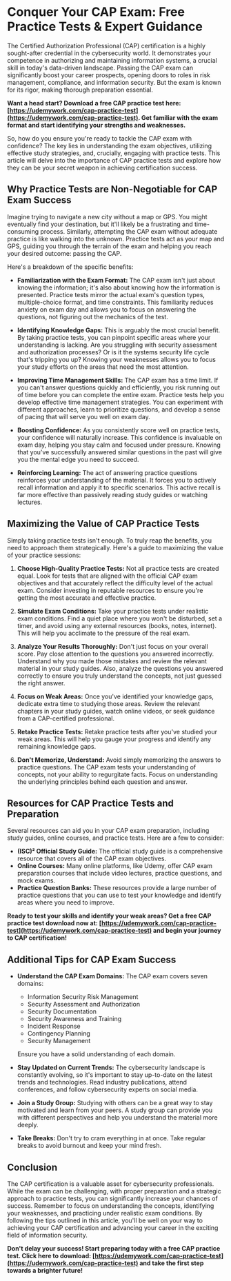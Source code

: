# Conquer Your CAP Exam: Free Practice Tests & Expert Guidance

The Certified Authorization Professional (CAP) certification is a highly sought-after credential in the cybersecurity world. It demonstrates your competence in authorizing and maintaining information systems, a crucial skill in today's data-driven landscape.  Passing the CAP exam can significantly boost your career prospects, opening doors to roles in risk management, compliance, and information security.  But the exam is known for its rigor, making thorough preparation essential.

**Want a head start?  Download a free CAP practice test here: [https://udemywork.com/cap-practice-test](https://udemywork.com/cap-practice-test).  Get familiar with the exam format and start identifying your strengths and weaknesses.**

So, how do you ensure you're ready to tackle the CAP exam with confidence?  The key lies in understanding the exam objectives, utilizing effective study strategies, and, crucially, engaging with practice tests. This article will delve into the importance of CAP practice tests and explore how they can be your secret weapon in achieving certification success.

## Why Practice Tests are Non-Negotiable for CAP Exam Success

Imagine trying to navigate a new city without a map or GPS. You might eventually find your destination, but it'll likely be a frustrating and time-consuming process.  Similarly, attempting the CAP exam without adequate practice is like walking into the unknown. Practice tests act as your map and GPS, guiding you through the terrain of the exam and helping you reach your desired outcome: passing the CAP.

Here's a breakdown of the specific benefits:

*   **Familiarization with the Exam Format:**  The CAP exam isn't just about knowing the information; it's also about knowing how the information is presented. Practice tests mirror the actual exam's question types, multiple-choice format, and time constraints.  This familiarity reduces anxiety on exam day and allows you to focus on answering the questions, not figuring out the mechanics of the test.

*   **Identifying Knowledge Gaps:**  This is arguably the most crucial benefit.  By taking practice tests, you can pinpoint specific areas where your understanding is lacking.  Are you struggling with security assessment and authorization processes?  Or is it the systems security life cycle that's tripping you up?  Knowing your weaknesses allows you to focus your study efforts on the areas that need the most attention.

*   **Improving Time Management Skills:**  The CAP exam has a time limit.  If you can't answer questions quickly and efficiently, you risk running out of time before you can complete the entire exam. Practice tests help you develop effective time management strategies. You can experiment with different approaches, learn to prioritize questions, and develop a sense of pacing that will serve you well on exam day.

*   **Boosting Confidence:**  As you consistently score well on practice tests, your confidence will naturally increase.  This confidence is invaluable on exam day, helping you stay calm and focused under pressure.  Knowing that you've successfully answered similar questions in the past will give you the mental edge you need to succeed.

*   **Reinforcing Learning:**  The act of answering practice questions reinforces your understanding of the material.  It forces you to actively recall information and apply it to specific scenarios.  This active recall is far more effective than passively reading study guides or watching lectures.

## Maximizing the Value of CAP Practice Tests

Simply taking practice tests isn't enough. To truly reap the benefits, you need to approach them strategically. Here's a guide to maximizing the value of your practice sessions:

1.  **Choose High-Quality Practice Tests:** Not all practice tests are created equal. Look for tests that are aligned with the official CAP exam objectives and that accurately reflect the difficulty level of the actual exam. Consider investing in reputable resources to ensure you're getting the most accurate and effective practice.

2.  **Simulate Exam Conditions:** Take your practice tests under realistic exam conditions. Find a quiet place where you won't be disturbed, set a timer, and avoid using any external resources (books, notes, internet). This will help you acclimate to the pressure of the real exam.

3.  **Analyze Your Results Thoroughly:** Don't just focus on your overall score.  Pay close attention to the questions you answered incorrectly. Understand why you made those mistakes and review the relevant material in your study guides.  Also, analyze the questions you answered correctly to ensure you truly understand the concepts, not just guessed the right answer.

4.  **Focus on Weak Areas:** Once you've identified your knowledge gaps, dedicate extra time to studying those areas.  Review the relevant chapters in your study guides, watch online videos, or seek guidance from a CAP-certified professional.

5.  **Retake Practice Tests:** Retake practice tests after you've studied your weak areas. This will help you gauge your progress and identify any remaining knowledge gaps.

6.  **Don't Memorize, Understand:** Avoid simply memorizing the answers to practice questions. The CAP exam tests your understanding of concepts, not your ability to regurgitate facts. Focus on understanding the underlying principles behind each question and answer.

## Resources for CAP Practice Tests and Preparation

Several resources can aid you in your CAP exam preparation, including study guides, online courses, and practice tests. Here are a few to consider:

*   **(ISC)² Official Study Guide:** The official study guide is a comprehensive resource that covers all of the CAP exam objectives.
*   **Online Courses:** Many online platforms, like Udemy, offer CAP exam preparation courses that include video lectures, practice questions, and mock exams.
*   **Practice Question Banks:** These resources provide a large number of practice questions that you can use to test your knowledge and identify areas where you need to improve.

**Ready to test your skills and identify your weak areas? Get a free CAP practice test download now at: [https://udemywork.com/cap-practice-test](https://udemywork.com/cap-practice-test) and begin your journey to CAP certification!**

## Additional Tips for CAP Exam Success

*   **Understand the CAP Exam Domains:** The CAP exam covers seven domains:
    *   Information Security Risk Management
    *   Security Assessment and Authorization
    *   Security Documentation
    *   Security Awareness and Training
    *   Incident Response
    *   Contingency Planning
    *   Security Management

    Ensure you have a solid understanding of each domain.

*   **Stay Updated on Current Trends:** The cybersecurity landscape is constantly evolving, so it's important to stay up-to-date on the latest trends and technologies. Read industry publications, attend conferences, and follow cybersecurity experts on social media.

*   **Join a Study Group:** Studying with others can be a great way to stay motivated and learn from your peers.  A study group can provide you with different perspectives and help you understand the material more deeply.

*   **Take Breaks:** Don't try to cram everything in at once.  Take regular breaks to avoid burnout and keep your mind fresh.

## Conclusion

The CAP certification is a valuable asset for cybersecurity professionals.  While the exam can be challenging, with proper preparation and a strategic approach to practice tests, you can significantly increase your chances of success. Remember to focus on understanding the concepts, identifying your weaknesses, and practicing under realistic exam conditions.  By following the tips outlined in this article, you'll be well on your way to achieving your CAP certification and advancing your career in the exciting field of information security.

**Don't delay your success! Start preparing today with a free CAP practice test. Click here to download: [https://udemywork.com/cap-practice-test](https://udemywork.com/cap-practice-test) and take the first step towards a brighter future!**
